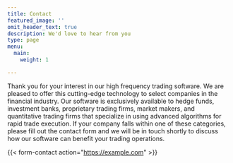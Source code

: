 ```yaml
---
title: Contact
featured_image: ''
omit_header_text: true
description: We'd love to hear from you
type: page
menu:
  main:
    weight: 1

---
```



Thank you for your interest in our high frequency trading software. We are pleased to offer this cutting-edge technology to select companies in the financial industry. Our software is exclusively available to hedge funds, investment banks, proprietary trading firms, market makers, and quantitative trading firms that specialize in using advanced algorithms for rapid trade execution. If your company falls within one of these categories, please fill out the contact form and we will be in touch shortly to discuss how our software can benefit your trading operations.

<!-- Check out [Formspree](https://formspree.io/) for a simple, free form service.  -->

{{< form-contact action="https://example.com"  >}}
